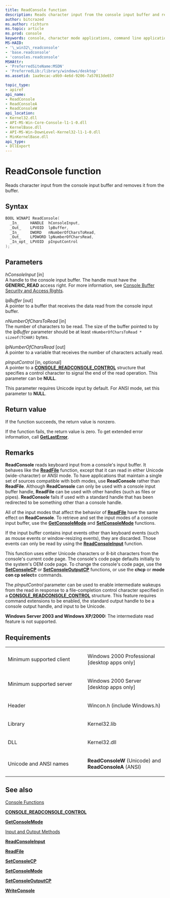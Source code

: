 ```yaml
---
title: ReadConsole function
description: Reads character input from the console input buffer and removes it from the buffer.
author: bitcrazed
ms.author: richturn
ms.topic: article
ms.prod: console
keywords: console, character mode applications, command line applications, terminal applications, console api
MS-HAID:
- '\_win32\_readconsole'
- 'base.readconsole'
- 'consoles.readconsole'
MSHAttr:
- 'PreferredSiteName:MSDN'
- 'PreferredLib:/library/windows/desktop'
ms.assetid: 1aa9ecac-a9b9-4e6d-9206-7a57013de657

topic_type:
- apiref
api_name:
- ReadConsole
- ReadConsoleA
- ReadConsoleW
api_location:
- Kernel32.dll
- API-MS-Win-Core-Console-l1-1-0.dll
- KernelBase.dll
- API-MS-Win-DownLevel-Kernel32-l1-1-0.dll
- MinKernelBase.dll
api_type:
- DllExport
---
```


# ReadConsole function


Reads character input from the console input buffer and removes it from the buffer.

Syntax
------

```C
BOOL WINAPI ReadConsole(
  _In_     HANDLE  hConsoleInput,
  _Out_    LPVOID  lpBuffer,
  _In_     DWORD   nNumberOfCharsToRead,
  _Out_    LPDWORD lpNumberOfCharsRead,
  _In_opt_ LPVOID  pInputControl
);
```

Parameters
----------

*hConsoleInput* \[in\]  
A handle to the console input buffer. The handle must have the **GENERIC\_READ** access right. For more information, see [Console Buffer Security and Access Rights](console-buffer-security-and-access-rights.md).

*lpBuffer* \[out\]  
A pointer to a buffer that receives the data read from the console input buffer.

*nNumberOfCharsToRead* \[in\]  
The number of characters to be read. The size of the buffer pointed to by the *lpBuffer* parameter should be at least `nNumberOfCharsToRead * sizeof(TCHAR)` bytes.

*lpNumberOfCharsRead* \[out\]  
A pointer to a variable that receives the number of characters actually read.

*pInputControl* \[in, optional\]  
A pointer to a [**CONSOLE\_READCONSOLE\_CONTROL**](console-readconsole-control.md) structure that specifies a control character to signal the end of the read operation. This parameter can be **NULL**.

This parameter requires Unicode input by default. For ANSI mode, set this parameter to **NULL**.

Return value
------------

If the function succeeds, the return value is nonzero.

If the function fails, the return value is zero. To get extended error information, call [**GetLastError**](https://msdn.microsoft.com/library/windows/desktop/ms679360).

Remarks
-------

**ReadConsole** reads keyboard input from a console's input buffer. It behaves like the [**ReadFile**](https://msdn.microsoft.com/library/windows/desktop/aa365467) function, except that it can read in either Unicode (wide-character) or ANSI mode. To have applications that maintain a single set of sources compatible with both modes, use **ReadConsole** rather than **ReadFile**. Although **ReadConsole** can only be used with a console input buffer handle, **ReadFile** can be used with other handles (such as files or pipes). **ReadConsole** fails if used with a standard handle that has been redirected to be something other than a console handle.

All of the input modes that affect the behavior of [**ReadFile**](https://msdn.microsoft.com/library/windows/desktop/aa365467) have the same effect on **ReadConsole**. To retrieve and set the input modes of a console input buffer, use the [**GetConsoleMode**](getconsolemode.md) and [**SetConsoleMode**](setconsolemode.md) functions.

If the input buffer contains input events other than keyboard events (such as mouse events or window-resizing events), they are discarded. Those events can only be read by using the [**ReadConsoleInput**](readconsoleinput.md) function.

This function uses either Unicode characters or 8-bit characters from the console's current code page. The console's code page defaults initially to the system's OEM code page. To change the console's code page, use the [**SetConsoleCP**](setconsolecp.md) or [**SetConsoleOutputCP**](setconsoleoutputcp.md) functions, or use the **chcp** or **mode con cp select=** commands.

The *pInputControl* parameter can be used to enable intermediate wakeups from the read in response to a file-completion control character specified in a [**CONSOLE\_READCONSOLE\_CONTROL**](console-readconsole-control.md) structure. This feature requires command extensions to be enabled, the standard output handle to be a console output handle, and input to be Unicode.

**Windows Server 2003 and Windows XP/2000:** The intermediate read feature is not supported.

Requirements
------------

<table>
<colgroup>
<col width="50%" />
<col width="50%" />
</colgroup>
<tbody>
<tr class="odd">
<td><p>Minimum supported client</p></td>
<td><p>Windows 2000 Professional [desktop apps only]</p></td>
</tr>
<tr class="even">
<td><p>Minimum supported server</p></td>
<td><p>Windows 2000 Server [desktop apps only]</p></td>
</tr>
<tr class="odd">
<td><p>Header</p></td>
<td>Wincon.h (include Windows.h)</td>
</tr>
<tr class="even">
<td><p>Library</p></td>
<td>Kernel32.lib</td>
</tr>
<tr class="odd">
<td><p>DLL</p></td>
<td>Kernel32.dll</td>
</tr>
<tr class="even">
<td><p>Unicode and ANSI names</p></td>
<td><p><strong>ReadConsoleW</strong> (Unicode) and <strong>ReadConsoleA</strong> (ANSI)</p></td>
</tr>
<tr class="odd">
</tr>
<tr class="even">
</tr>
<tr class="odd">
</tr>
<tr class="even">
</tr>
</tbody>
</table>

## <span id="see_also"></span>See also


[Console Functions](console-functions.md)

[**CONSOLE\_READCONSOLE\_CONTROL**](console-readconsole-control.md)

[**GetConsoleMode**](getconsolemode.md)

[Input and Output Methods](input-and-output-methods.md)

[**ReadConsoleInput**](readconsoleinput.md)

[**ReadFile**](https://msdn.microsoft.com/library/windows/desktop/aa365467)

[**SetConsoleCP**](setconsolecp.md)

[**SetConsoleMode**](setconsolemode.md)

[**SetConsoleOutputCP**](setconsoleoutputcp.md)

[**WriteConsole**](writeconsole.md)

 

 




